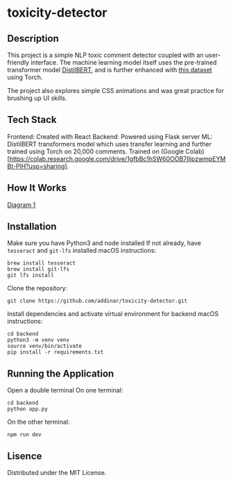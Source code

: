 # toxicity-detector

## **Description**

This project is a simple NLP toxic comment detector coupled with an user-friendly interface. The machine learning model itself uses the pre-trained transformer model [DistilBERT](https://huggingface.co/distilbert/distilbert-base-uncased), and is further enhanced with [this dataset](https://huggingface.co/datasets/Koushim/processed-jigsaw-toxic-comments) using Torch. 

The project also explores simple CSS animations and was great practice for brushing up UI skills.

## **Tech Stack**
Frontend: Created with React
Backend: Powered using Flask server
ML: DistilBERT transformers model which uses transfer learning and further trained using Torch on 20,000 comments. Trained on (Google Colab)[https://colab.research.google.com/drive/1gfbBc1hSW60OOB7IIjpzwmpEYMBt-PlH?usp=sharing].

## **How It Works**
[Diagram 1](https://imgur.com/a/oN24cRa)

## **Installation**
Make sure you have Python3 and node installed
If not already, have `tesseract` and `git-lfs` installed 
	macOS instructions:
```
brew install tesseract
brew install git-lfs
git lfs install
```
Clone the repository:
```
git clone https://github.com/addinar/toxicity-detector.git
```
Install dependencies and activate virtual environment for backend
macOS instructions:
```
cd backend
python3 -m venv venv
source venv/bin/activate
pip install -r requirements.txt
```

## **Running the Application**
Open a double terminal
On one terminal:
```
cd backend
python app.py
```
On the other terminal:
```
npm run dev
```
## Lisence
Distributed under the MIT License.

